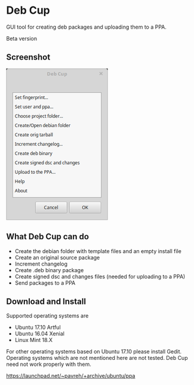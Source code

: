 # Deb Cup
GUI tool for creating deb packages and uploading them to a PPA.

Beta version

## Screenshot
![deb-cup main window](/deb-cup-screenshot.png?raw=true)

## What Deb Cup can do
* Create the debian folder with template files and an empty install file
* Create an original source package
* Increment changelog
* Create .deb binary package
* Create signed dsc and changes files (needed for uploading to a PPA)
* Send packages to a PPA

## Download and Install
Supported operating systems are
* Ubuntu 17.10 Artful
* Ubuntu 16.04 Xenial
* Linux Mint 18.X

For other operating systems based on Ubuntu 17.10 please install Gedit.
Operating systems which are not mentioned here are not tested. Deb Cup need not work properly with them.

https://launchpad.net/~pavreh/+archive/ubuntu/ppa
